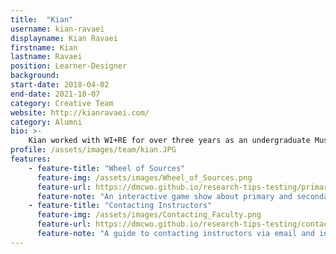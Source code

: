 ```yaml
---
title:  "Kian"
username: kian-ravaei
displayname: Kian Ravaei
firstname: Kian
lastname: Ravaei
position: Learner-Designer
background: 
start-date: 2018-04-02
end-date: 2021-10-07
category: Creative Team
website: http://kianravaei.com/
category: Alumni
bio: >- 
    Kian worked with WI+RE for over three years as an undergraduate Music Composition major at UCLA. He strives to help learners achieve their learning goals through empathy, honesty, and purposeful design.
profile: /assets/images/team/kian.JPG
features:
    - feature-title: "Wheel of Sources"
      feature-img: /assets/images/Wheel_of_Sources.png
      feature-url: https://dmcwo.github.io/research-tips-testing/primary-secondary/
      feature-note: "An interactive game show about primary and secondary sources."
    - feature-title: "Contacting Instructors"
      feature-img: /assets/images/Contacting_Faculty.png
      feature-url: https://dmcwo.github.io/research-tips-testing/contacting-instructors/
      feature-note: "A guide to contacting instructors via email and in person."
---
```

